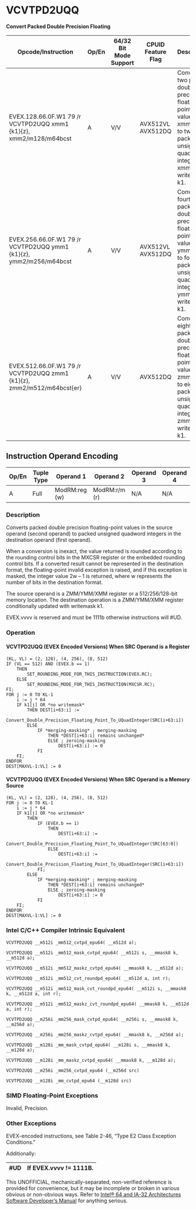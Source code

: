# VCVTPD2UQQ

**Convert Packed Double Precision Floating**

| Opcode/Instruction                                                     | Op/En | 64/32 Bit Mode Support | CPUID Feature Flag | Description                                                                                                                                     |
| ---------------------------------------------------------------------- | ----- | ---------------------- | ------------------ | ----------------------------------------------------------------------------------------------------------------------------------------------- |
| EVEX.128.66.0F.W1 79 /r VCVTPD2UQQ xmm1 {k1}{z}, xmm2/m128/m64bcst     | A     | V/V                    | AVX512VL AVX512DQ  | Convert two packed double precision floating-point values from xmm2/mem to two packed unsigned quadword integers in xmm1 with writemask k1.     |
| EVEX.256.66.0F.W1 79 /r VCVTPD2UQQ ymm1 {k1}{z}, ymm2/m256/m64bcst     | A     | V/V                    | AVX512VL AVX512DQ  | Convert fourth packed double precision floating-point values from ymm2/mem to four packed unsigned quadword integers in ymm1 with writemask k1. |
| EVEX.512.66.0F.W1 79 /r VCVTPD2UQQ zmm1 {k1}{z}, zmm2/m512/m64bcst{er} | A     | V/V                    | AVX512DQ           | Convert eight packed double precision floating-point values from zmm2/mem to eight packed unsigned quadword integers in zmm1 with writemask k1. |

## Instruction Operand Encoding

| Op/En | Tuple Type | Operand 1     | Operand 2     | Operand 3 | Operand 4 |
| ----- | ---------- | ------------- | ------------- | --------- | --------- |
| A     | Full       | ModRM:reg (w) | ModRM:r/m (r) | N/A       | N/A       |

### Description

Converts packed double precision floating-point values in the source operand (second operand) to packed unsigned quadword integers in the destination operand (first operand).

When a conversion is inexact, the value returned is rounded according to the rounding control bits in the MXCSR register or the embedded rounding control bits. If a converted result cannot be represented in the destination format, the floating-point invalid exception is raised, and if this exception is masked, the integer value 2w – 1 is returned, where w represents the number of bits in the destination format.

The source operand is a ZMM/YMM/XMM register or a 512/256/128-bit memory location. The destination operation is a ZMM/YMM/XMM register conditionally updated with writemask k1.

EVEX.vvvv is reserved and must be 1111b otherwise instructions will #​​​UD.

### Operation

#### VCVTPD2UQQ (EVEX Encoded Versions) When SRC Operand is a Register

```
(KL, VL) = (2, 128), (4, 256), (8, 512)
IF (VL == 512) AND (EVEX.b == 1)
    THEN
        SET_ROUNDING_MODE_FOR_THIS_INSTRUCTION(EVEX.RC);
    ELSE
        SET_ROUNDING_MODE_FOR_THIS_INSTRUCTION(MXCSR.RC);
FI;
FOR j := 0 TO KL-1
    i := j * 64
    IF k1[j] OR *no writemask*
        THEN DEST[i+63:i] :=
            Convert_Double_Precision_Floating_Point_To_UQuadInteger(SRC[i+63:i])
        ELSE
            IF *merging-masking* ; merging-masking
                THEN *DEST[i+63:i] remains unchanged*
                ELSE ; zeroing-masking
                    DEST[i+63:i] := 0
            FI
    FI;
ENDFOR
DEST[MAXVL-1:VL] := 0

```

#### VCVTPD2UQQ (EVEX Encoded Versions) When SRC Operand is a Memory Source

```
(KL, VL) = (2, 128), (4, 256), (8, 512)
FOR j := 0 TO KL-1
    i := j * 64
    IF k1[j] OR *no writemask*
        THEN
            IF (EVEX.b == 1)
                THEN
                    DEST[i+63:i] :=
            Convert_Double_Precision_Floating_Point_To_UQuadInteger(SRC[63:0])
                ELSE
                    DEST[i+63:i] :=
            Convert_Double_Precision_Floating_Point_To_UQuadInteger(SRC[i+63:i])
            FI;
        ELSE
            IF *merging-masking* ; merging-masking
                THEN *DEST[i+63:i] remains unchanged*
                ELSE ; zeroing-masking
                    DEST[i+63:i] := 0
            FI
    FI;
ENDFOR
DEST[MAXVL-1:VL] := 0

```

### Intel C/C++ Compiler Intrinsic Equivalent

```
VCVTPD2UQQ __m512i _mm512_cvtpd_epu64( __m512d a);

```

```
VCVTPD2UQQ __m512i _mm512_mask_cvtpd_epu64( __m512i s, __mmask8 k, __m512d a);

```

```
VCVTPD2UQQ __m512i _mm512_maskz_cvtpd_epu64( __mmask8 k, __m512d a);

```

```
VCVTPD2UQQ __m512i _mm512_cvt_roundpd_epu64( __m512d a, int r);

```

```
VCVTPD2UQQ __m512i _mm512_mask_cvt_roundpd_epu64( __m512i s, __mmask8 k, __m512d a, int r);

```

```
VCVTPD2UQQ __m512i _mm512_maskz_cvt_roundpd_epu64( __mmask8 k, __m512d a, int r);

```

```
VCVTPD2UQQ __m256i _mm256_mask_cvtpd_epu64( __m256i s, __mmask8 k, __m256d a);

```

```
VCVTPD2UQQ __m256i _mm256_maskz_cvtpd_epu64( __mmask8 k, __m256d a);

```

```
VCVTPD2UQQ __m128i _mm_mask_cvtpd_epu64( __m128i s, __mmask8 k, __m128d a);

```

```
VCVTPD2UQQ __m128i _mm_maskz_cvtpd_epu64( __mmask8 k, __m128d a);

```

```
VCVTPD2UQQ __m256i _mm256_cvtpd_epu64 (__m256d src)

```

```
VCVTPD2UQQ __m128i _mm_cvtpd_epu64 (__m128d src)

```

### SIMD Floating-Point Exceptions

Invalid, Precision.

### Other Exceptions

EVEX-encoded instructions, see Table 2-46, “Type E2 Class Exception Conditions.”

Additionally:

| #​​​UD | If EVEX.vvvv != 1111B. |
| ------ | ---------------------- |

This UNOFFICIAL, mechanically-separated, non-verified reference is provided for convenience, but it may be
incomplete or broken in various obvious or non-obvious
ways. Refer to [Intel® 64 and IA-32 Architectures Software Developer’s Manual](https://software.intel.com/en-us/download/intel-64-and-ia-32-architectures-sdm-combined-volumes-1-2a-2b-2c-2d-3a-3b-3c-3d-and-4) for anything serious.
